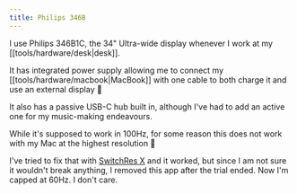 ```yaml
---
title: Philips 346B
---
```


I use Philips 346B1C, the 34" Ultra-wide display whenever I work at my [[tools/hardware/desk|desk]].

It has integrated power supply allowing me to connect my [[tools/hardware/macbook|MacBook]] with one cable to both charge it and use an external display 💪

It also has a passive USB-C hub built in, although I've had to add an active one for my music-making endeavours.

While it's supposed to work in 100Hz, for some reason this does not work with my Mac at the highest resolution 🤔

I've tried to fix that with [SwitchRes X](https://www.madrau.com/) and it worked, but since I am not sure it wouldn't break anything, I removed this app after the trial ended. Now I'm capped at 60Hz. I don't care.

